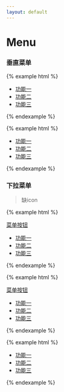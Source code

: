 ```yaml
---
layout: default
---
```


# Menu

### 垂直菜单

{% example html %}
<div class="ui-vertical-menu">
    <ul>
        <li><a href="#" class="menu-item">功能一</a></li>
        <li><a href="#" class="menu-item">功能二</a></li>
        <li><a href="#" class="menu-item">功能三</a></li>
    </ul>
</div>
{% endexample %}

{% example html %}
<div class="ui-vertical-menu small">
    <ul>
        <li><a href="#" class="menu-item">功能一</a></li>
        <li><a href="#" class="menu-item">功能二</a></li>
        <li><a href="#" class="menu-item">功能三</a></li>
    </ul>
</div>
{% endexample %}

### 下拉菜单

> 缺icon

{% example html %}
<div class="ui-dropdown">
    <a href="#" class="ui-button">菜单按钮<i class="iconfont icon-ceshi"></i></a>
    <div class="menu-wrap">
        <div class="ui-vertical-menu">
            <ul>
                <li><a href="#" class="menu-item">功能一</a></li>
                <li><a href="#" class="menu-item">功能二</a></li>
                <li><a href="#" class="menu-item">功能三</a></li>
            </ul>
        </div>
    </div>
</div>
{% endexample %}

{% example html %}
<div class="ui-dropdown">
    <a href="#" class="ui-button small">菜单按钮<i class="fa fa-angle-down ml-20"></i></a>
    <div class="menu-wrap">
        <div class="ui-vertical-menu small">
            <ul>
                <li><a href="#" class="menu-item">功能一</a></li>
                <li><a href="#" class="menu-item">功能二</a></li>
                <li><a href="#" class="menu-item">功能三</a></li>
            </ul>
        </div>
    </div>
</div>
{% endexample %}

{% example html %}
<a href="#" class="ui-icon-button"><i class="fa fa-eye"></i></a>
<a href="#" class="ui-icon-button"><i class="fa fa-edit"></i></a>
<div class="ui-dropdown drp-icon">
    <a href="javascript:;" class="ui-icon-button"><i class="fa fa-ellipsis-h"></i></a>
    <div class="menu-wrap">
        <div class="ui-vertical-menu">
            <ul>
                <li><a href="#" class="menu-item">功能一</a></li>
                <li><a href="#" class="menu-item">功能二</a></li>
                <li><a href="#" class="menu-item">功能三</a></li>
            </ul>
        </div>
    </div>
</div>
{% endexample %}

